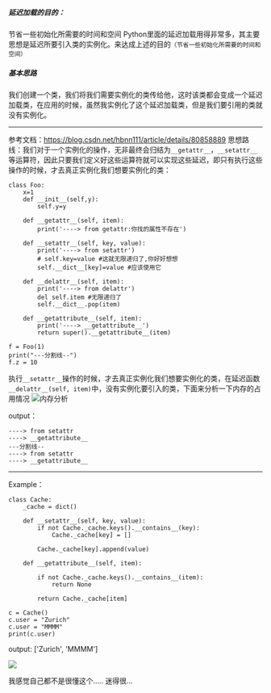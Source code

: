 ##### 延迟加载的目的：
节省一些初始化所需要的时间和空间
Python里面的延迟加载用得非常多，其主要思想是延迟所要引入类的实例化。来达成上述的目的`（节省一些初始化所需要的时间和空间）`

##### 基本思路
我们创建一个类，我们将我们需要实例化的类传给他，这时该类都会变成一个延迟加载类，在应用的时候，虽然我实例化了这个延迟加载类，但是我们要引用的类就没有实例化。

---
参考文档：https://blog.csdn.net/hbnn111/article/details/80858889
思想路线：我们对于一个实例化的操作，无非最终会归结为`__getattr__`，`__setattr__`等运算符，因此只要我们定义好这些运算符就可以实现这些延迟，即只有执行这些操作的时候，才去真正实例化我们想要实例化的类： 
```
class Foo:
    x=1
    def __init__(self,y):
        self.y=y

    def __getattr__(self, item):
        print('----> from getattr:你找的属性不存在')

    def __setattr__(self, key, value):
        print('----> from setattr')
        # self.key=value #这就无限递归了,你好好想想
        self.__dict__[key]=value #应该使用它

    def __delattr__(self, item):
        print('----> from delattr')
        del self.item #无限递归了
        self.__dict__.pop(item)

    def __getattribute__(self, item):
        print('----> __getattribute__')
        return super().__getattribute__(item)

f = Foo(1)
print("---分割线--")
f.z = 10
```
执行`__setattr__`操作的时候，才去真正实例化我们想要实例化的类，在延迟函数`__delattr__(self, item)`中，没有实例化要引入的类，下面来分析一下内存的占用情况
![内存分析](https://upload-images.jianshu.io/upload_images/17476267-84e6baf47447ff70.png?imageMogr2/auto-orient/strip%7CimageView2/2/w/1240)

output：
```
----> from setattr
----> __getattribute__
---分割线--
----> from setattr
----> __getattribute__
```

---

Example：
```
class Cache:
    _cache = dict()

    def __setattr__(self, key, value):
        if not Cache._cache.keys().__contains__(key):
            Cache._cache[key] = []

        Cache._cache[key].append(value)

    def __getattribute__(self, item):

        if not Cache._cache.keys().__contains__(item):
            return None

        return Cache._cache[item]

c = Cache()
c.user = "Zurich"
c.user = "MMMM"
print(c.user)
```
output:  ['Zurich', 'MMMM']

![](https://upload-images.jianshu.io/upload_images/17476267-4e5ee7a363e53bda.png?imageMogr2/auto-orient/strip%7CimageView2/2/w/1240)

我感觉自己都不是很懂这个..... 迷得很...
